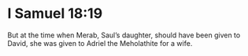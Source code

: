 # I Samuel 18:19

But at the time when Merab, Saul’s daughter, should have been given to David, she was given to Adriel the Meholathite for a wife.
